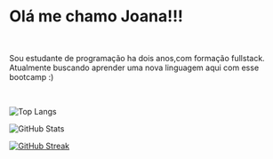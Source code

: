 <h1>Olá me chamo Joana!!!</h1>
<br>
<p>Sou estudante de programação ha dois anos,com formação fullstack. Atualmente buscando aprender uma nova linguagem aqui com esse bootcamp :) </p>

<br>

![Top Langs](https://github-readme-stats-git-masterrstaa-rickstaa.vercel.app/api/top-langs/?username=Joanadayse&bg_color=000&border_color=30A3DC&title_color=E94D5F&text_color=FFF)

![GitHub Stats](https://github-readme-stats.vercel.app/api?username=Joanadayse&theme=transparent&bg_color=000&border_color=30A3DC&show_icons=true&icon_color=30A3DC&title_color=E94D5F&text_color=FFF)

[![GitHub Streak](https://streak-stats.demolab.com/?user=Joanadayse&theme=bear&background=000&border=30A3DC&dates=FFF)](https://git.io/streak-stats)